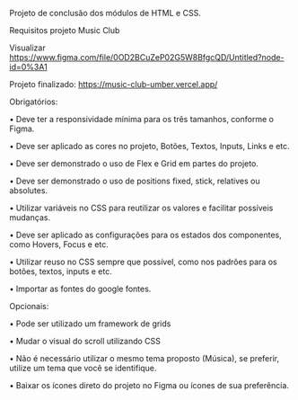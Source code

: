 Projeto de conclusão dos módulos de HTML e CSS. 

Requisitos projeto Music Club

Visualizar 
https://www.figma.com/file/0OD2BCuZeP02G5W8BfgcQD/Untitled?node-id=0%3A1 

Projeto finalizado: https://music-club-umber.vercel.app/

Obrigatórios:

•	Deve ter a responsividade mínima para os três tamanhos, conforme o Figma.

•	Deve ser aplicado as cores no projeto, Botões, Textos, Inputs, Links e etc.

•	Deve ser demonstrado o uso de Flex e Grid em partes do projeto.

•	Deve ser demonstrado o uso de positions fixed, stick, relatives ou absolutes.

•	Utilizar variáveis no CSS para reutilizar os valores e facilitar possíveis mudanças.

•	Deve ser aplicado as configurações para os estados dos componentes, como Hovers, Focus e etc.

•	Utilizar reuso no CSS sempre que possível, como nos padrões para os botões, textos, inputs e etc.

•	Importar as fontes do google fontes.


Opcionais:

•	Pode ser utilizado um framework de grids

•	Mudar o visual do scroll utilizando CSS

•	Não é necessário utilizar o mesmo tema proposto (Música), se preferir, utilize um tema que você se identifique. 

•	Baixar os ícones direto do projeto no Figma ou ícones de sua preferência.
